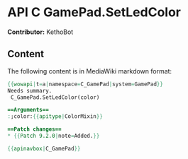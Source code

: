 # API C GamePad.SetLedColor

**Contributor:** KethoBot

## Content

The following content is in MediaWiki markdown format:

```mediawiki
{{wowapi|t=a|namespace=C_GamePad|system=GamePad}}
Needs summary.
 C_GamePad.SetLedColor(color)

==Arguments==
:;color:{{apitype|ColorMixin}}

==Patch changes==
* {{Patch 9.2.0|note=Added.}}

{{apinavbox|C_GamePad}}
```